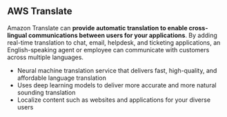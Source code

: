 ## AWS Translate

Amazon Translate can **provide automatic translation to enable cross-lingual communications between users for your applications**. By adding real-time translation to chat, email, helpdesk, and ticketing applications, an English-speaking agent or employee can communicate with customers across multiple languages.

-   Neural machine translation service that delivers fast, high-quality, and affordable language translation
-   Uses deep learning models to deliver more accurate and more natural sounding translation
-   Localize content such as websites and applications for your diverse users